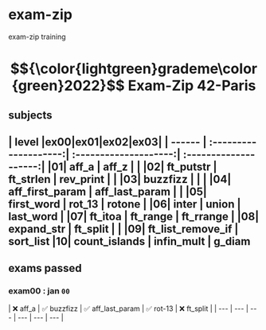 # exam-zip
exam-zip training

<h1 align="center"> $${\color{lightgreen}grademe\color{green}2022}$$ Exam-Zip 42-Paris</h1>
</p>

## subjects
| level     |ex00|ex01|ex02|ex03|
| ------ | :--------------------:| :--------------------:| :--------------------:| 
|01|  aff_a | aff_z | |
|02| ft_putstr | ft_strlen | rev_print | |
|03| buzzfizz | | |
|04| aff_first_param | aff_last_param | |
|05| first_word | rot_13 | rotone |
|06| inter | union | last_word |
|07| ft_itoa | ft_range | ft_rrange |
|08| expand_str | ft_split | |
|09| ft_list_remove_if | sort_list
|10| count_islands | infin_mult | g_diam
---

## exams passed

### exam00 : jan `00`
| ❌ aff_a | ✅ buzzfizz | ✅ aff_last_param | ✅ rot-13 | ❌ ft_split |
| --- | --- | --- | --- | --- | --- |




